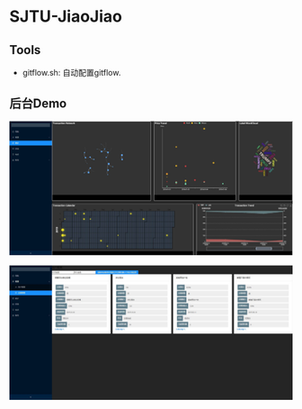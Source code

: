# SJTU-JiaoJiao

## Tools
- gitflow.sh: 自动配置gitflow.


## 后台Demo
![avatar](/codes/Admin/demo.JPG)

![avatar](/codes/Admin/demo2.JPG)
